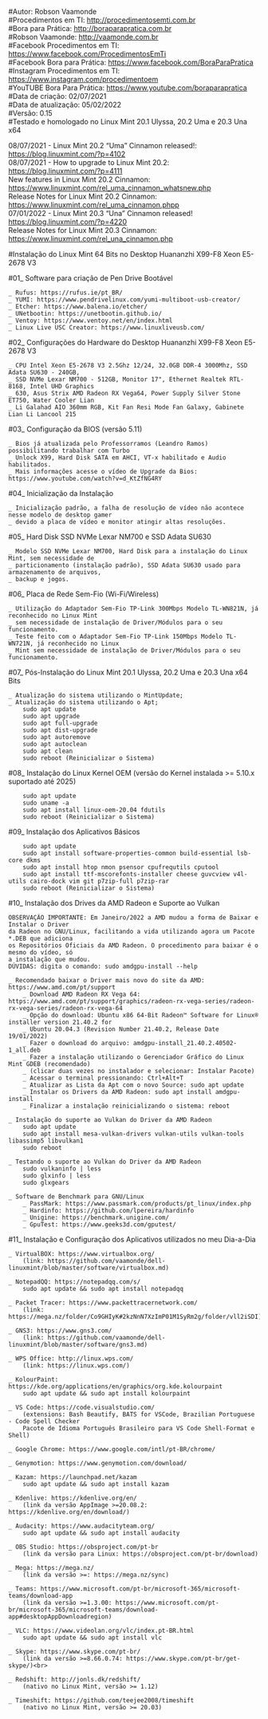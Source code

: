 #Autor: Robson Vaamonde<br>
#Procedimentos em TI: http://procedimentosemti.com.br<br>
#Bora para Prática: http://boraparapratica.com.br<br>
#Robson Vaamonde: http://vaamonde.com.br<br>
#Facebook Procedimentos em TI: https://www.facebook.com/ProcedimentosEmTi<br>
#Facebook Bora para Prática: https://www.facebook.com/BoraParaPratica<br>
#Instagram Procedimentos em TI: https://www.instagram.com/procedimentoem<br>
#YouTUBE Bora Para Prática: https://www.youtube.com/boraparapratica<br>
#Data de criação: 02/07/2021<br>
#Data de atualização: 05/02/2022<br>
#Versão: 0.15<br>
#Testado e homologado no Linux Mint 20.1 Ulyssa, 20.2 Uma e 20.3 Una x64

08/07/2021 - Linux Mint 20.2 “Uma” Cinnamon released!: https://blog.linuxmint.com/?p=4102<br>
08/07/2021 - How to upgrade to Linux Mint 20.2: https://blog.linuxmint.com/?p=4111<br>
New features in Linux Mint 20.2 Cinnamon: https://www.linuxmint.com/rel_uma_cinnamon_whatsnew.php<br>
Release Notes for Linux Mint 20.2 Cinnamon: https://www.linuxmint.com/rel_uma_cinnamon.phpp<br>
07/01/2022 - Linux Mint 20.3 “Una” Cinnamon released! https://blog.linuxmint.com/?p=4220<br>
Release Notes for Linux Mint 20.3 Cinnamon: https://www.linuxmint.com/rel_una_cinnamon.php

#Instalação do Linux Mint 64 Bits no Desktop Huananzhi X99-F8 Xeon E5-2678 V3

#01_ Software para criação de Pen Drive Bootável<br>

	_ Rufus: https://rufus.ie/pt_BR/
	_ YUMI: https://www.pendrivelinux.com/yumi-multiboot-usb-creator/
	_ Etcher: https://www.balena.io/etcher/
	_ UNetbootin: https://unetbootin.github.io/
	_ Ventoy: https://www.ventoy.net/en/index.html
	_ Linux Live USC Creator: https://www.linuxliveusb.com/

#02_ Configurações do Hardware do Desktop Huananzhi X99-F8 Xeon E5-2678 V3<br>

	_ CPU Intel Xeon E5-2678 V3 2.5Ghz 12/24, 32.0GB DDR-4 3000Mhz, SSD Adata SU630 - 240GB, 
	_ SSD NVMe Lexar NM700 - 512GB, Monitor 17", Ethernet Realtek RTL-8168, Intel UHD Graphics 
	_ 630, Asus Strix AMD Radeon RX Vega64, Power Supply Silver Stone ET750, Water Cooler Lian 
	_ Li Galahad AIO 360mm RGB, Kit Fan Resi Mode Fan Galaxy, Gabinete Lian Li Lancool 215

#03_ Configuração da BIOS (versão 5.11)<br>

	_ Bios já atualizada pelo Professorramos (Leandro Ramos) possibilitando trabalhar com Turbo 
	_ Unlock X99, Hard Disk SATA em AHCI, VT-x habilitado e Audio habilitados.
	_ Mais informações acesse o vídeo de Upgrade da Bios: https://www.youtube.com/watch?v=d_KtZfNG4RY
	
#04_ Inicialização da Instalação<br>

	_ Inicialização padrão, a falha de resolução de vídeo não acontece nesse modelo de desktop gamer 
	_ devido a placa de vídeo e monitor atingir altas resoluções.

#05_ Hard Disk SSD NVMe Lexar NM700 e SSD Adata SU630<br>

	_ Modelo SSD NVMe Lexar NM700, Hard Disk para a instalação do Linux Mint, sem necessidade de
	_ particionamento (instalação padrão), SSD Adata SU630 usado para armazenamento de arquivos, 
	_ backup e jogos.

#06_ Placa de Rede Sem-Fio (Wi-Fi/Wireless)

	_ Utilização do Adaptador Sem-Fio TP-Link 300Mbps Modelo TL-WN821N, já reconhecido no Linux Mint 
	_ sem necessidade de instalação de Driver/Módulos para o seu funcionamento.
	_ Teste feito com o Adaptador Sem-Fio TP-Link 150Mbps Modelo TL-WN721N, já reconhecido no Linux 
	_ Mint sem necessidade de instalação de Driver/Módulos para o seu funcionamento.

#07_ Pós-Instalação do Linux Mint 20.1 Ulyssa, 20.2 Uma e 20.3 Una x64 Bits<br>

	_ Atualização do sistema utilizando o MintUpdate;
	_ Atualização do sistema utilizando o Apt;
		sudo apt update
		sudo apt upgrade
		sudo apt full-upgrade
		sudo apt dist-upgrade
		sudo apt autoremove
		sudo apt autoclean
		sudo apt clean
		sudo reboot (Reinicializar o Sistema)

#08_ Instalação do Linux Kernel OEM (versão do Kernel instalada >= 5.10.x suportado até 2025)<br>

		sudo apt update
		sudo uname -a
		sudo apt install linux-oem-20.04 fdutils
		sudo reboot (Reinicializar o Sistema)

#09_ Instalação dos Aplicativos Básicos<br>

		sudo apt update
		sudo apt install software-properties-common build-essential lsb-core dkms
		sudo apt install htop nmon psensor cpufrequtils cputool
		sudo apt install ttf-mscorefonts-installer cheese guvcview v4l-utils cairo-dock vim git p7zip-full p7zip-rar
		sudo reboot (Reinicializar o Sistema)

#10_ Instalação dos Drives da AMD Radeon e Suporte ao Vulkan<br>

	OBSERVAÇÃO IMPORTANTE: Em Janeiro/2022 a AMD mudou a forma de Baixar e Instalar o Driver
	da Radeon no GNU/Linux, facilitando a vida utilizando agora um Pacote *.DEB que adiciona
	os Repositórios Oficiais da AMD Radeon. O procedimento para baixar é o mesmo do vídeo, só 
	a instalação que mudou.
	DÚVIDAS: digita o comando: sudo amdgpu-install --help

	_ Recomendado baixar o Driver mais novo do site da AMD: https://www.amd.com/pt/support
		_ Download AMD Radeon RX Vega 64: https://www.amd.com/pt/support/graphics/radeon-rx-vega-series/radeon-rx-vega-series/radeon-rx-vega-64
		_ Opção do download: Ubuntu x86 64-Bit Radeon™ Software for Linux® installer version 21.40.2 for
		_ Ubuntu 20.04.3 (Revision Number 21.40.2, Release Date 19/01/2022)
		_ Fazer o download do arquivo: amdgpu-install_21.40.2.40502-1_all.deb
		_ Fazer a instalação utilizando o Gerenciador Gráfico do Linux Mint GDEB (recomendado)
		_ (clicar duas vezes no instalador e selecionar: Instalar Pacote)
		_ Acessar o terminal pressionando: Ctrl+Alt+T
		_ Atualizar as Lista da Apt com o novo Source: sudo apt update
		_ Instalar os Drivers da AMD Radeon: sudo apt install amdgpu-install
		_ Finalizar a instalação reinicializando o sistema: reboot
	
	_ Instalação do suporte ao Vulkan do Driver da AMD Radeon
		sudo apt update
		sudo apt install mesa-vulkan-drivers vulkan-utils vulkan-tools libassimp5 libvulkan1
		sudo reboot
	
	_ Testando o suporte ao Vulkan do Driver da AMD Radeon
		sudo vulkaninfo | less
		sudo glxinfo | less
		sudo glxgears
	
	_ Software de Benchmark para GNU/Linux
		_ PassMark: https://www.passmark.com/products/pt_linux/index.php
		_ Hardinfo: https://github.com/lpereira/hardinfo
		_ Unigine: https://benchmark.unigine.com/
		_ GpuTest: https://www.geeks3d.com/gputest/

#11_ Instalação e Configuração dos Aplicativos utilizados no meu Dia-a-Dia<br>

	_ VirtualBOX: https://www.virtualbox.org/
		(link: https://github.com/vaamonde/dell-linuxmint/blob/master/software/virtualbox.md)

	_ NotepadQQ: https://notepadqq.com/s/
		sudo apt update && sudo apt install notepadqq

	_ Packet Tracer: https://www.packettracernetwork.com/
		(link: https://mega.nz/folder/Co9GHIyK#2kzNnN7XzImP01M1SyRm2g/folder/vll2iSDI)

	_ GNS3: https://www.gns3.com/
		(link: https://github.com/vaamonde/dell-linuxmint/blob/master/software/gns3.md)

	_ WPS Office: http://linux.wps.com/
		(link: https://linux.wps.com/)

	_ KolourPaint: https://kde.org/applications/en/graphics/org.kde.kolourpaint
		sudo apt update && sudo apt install kolourpaint

	_ VS Code: https://code.visualstudio.com/
		(extensions: Bash Beautify, BATS for VSCode, Brazilian Portuguese - Code Spell Checker 
		Pacote de Idioma Português Brasileiro para VS Code Shell-Format e Shell)

	_ Google Chrome: https://www.google.com/intl/pt-BR/chrome/

	_ Genymotion: https://www.genymotion.com/download/

	_ Kazam: https://launchpad.net/kazam
		sudo apt update && sudo apt install kazam

	_ Kdenlive: https://kdenlive.org/en/
		(link da versão AppImage >=20.08.2: https://kdenlive.org/en/download/)

	_ Audacity: https://www.audacityteam.org/
		sudo apt update && sudo apt install audacity

	_ OBS Studio: https://obsproject.com/pt-br
		(link da versão para Linux: https://obsproject.com/pt-br/download)

	_ Mega: https://mega.nz/
		(link da versão >=: https://mega.nz/sync)

	_ Teams: https://www.microsoft.com/pt-br/microsoft-365/microsoft-teams/download-app
		(link da versão >=1.3.00: https://www.microsoft.com/pt-br/microsoft-365/microsoft-teams/download-app#desktopAppDownloadregion)

	_ VLC: https://www.videolan.org/vlc/index.pt-BR.html
		sudo apt update && sudo apt install vlc

	_ Skype: https://www.skype.com/pt-br/
		(link da versão >=8.66.0.74: https://www.skype.com/pt-br/get-skype/)<br>

	_ Redshift: http://jonls.dk/redshift/
		(nativo no Linux Mint, versão >= 1.12)

	_ Timeshift: https://github.com/teejee2008/timeshift
		(nativo no Linux Mint, versão >= 20.03)